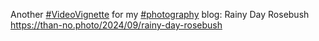 Another [\#<span>VideoVignette</span>](https://social.lol/tags/VideoVignette) for my [\#<span>photography</span>](https://social.lol/tags/photography) blog: Rainy Day Rosebush  
[<span class="invisible">https://</span><span class="ellipsis">than-no.photo/2024/09/rainy-da</span><span class="invisible">y-rosebush</span>](https://than-no.photo/2024/09/rainy-day-rosebush)